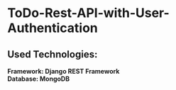 # ToDo-Rest-API-with-User-Authentication

## Used Technologies: 
**Framework: Django REST Framework**
<br>
**Database: MongoDB**

